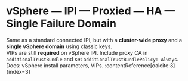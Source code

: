 # vSphere — IPI — Proxied — HA — Single Failure Domain

Same as a standard connected IPI, but with a **cluster-wide proxy** and a **single vSphere domain** using classic keys.  
VIPs are still **required** on vSphere IPI. Include proxy CA in `additionalTrustBundle` and set `additionalTrustBundlePolicy: Always`.  
Docs: vSphere install parameters, VIPs. :contentReference[oaicite:3]{index=3}
